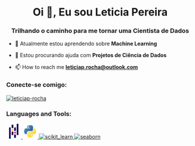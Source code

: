<h1 align="center">Oi 👋, Eu sou Leticia Pereira</h1>
<h3 align="center">Trilhando o caminho para me tornar uma Cientista de Dados</h3>

- 🌱 Atualmente estou aprendendo sobre **Machine Learning**

- 🤝 Estou procurando ajuda com  **Projetos de Ciência de Dados**

- 📫 How to reach me **leticiap.rocha@outlook.com**

<h3 align="left">Conecte-se comigo:</h3>
<p align="left">
<a href="https://linkedin.com/in/leticiap-rocha" target="blank"><img align="center" src="https://raw.githubusercontent.com/rahuldkjain/github-profile-readme-generator/master/src/images/icons/Social/linked-in-alt.svg" alt="leticiap-rocha" height="30" width="40" /></a>
</p>

<h3 align="left">Languages and Tools:</h3>
<p align="left"> <a href="https://pandas.pydata.org/" target="_blank" rel="noreferrer"> <img src="https://raw.githubusercontent.com/devicons/devicon/2ae2a900d2f041da66e950e4d48052658d850630/icons/pandas/pandas-original.svg" alt="pandas" width="40" height="40"/> </a> <a href="https://www.python.org" target="_blank" rel="noreferrer"> <img src="https://raw.githubusercontent.com/devicons/devicon/master/icons/python/python-original.svg" alt="python" width="40" height="40"/> </a> <a href="https://scikit-learn.org/" target="_blank" rel="noreferrer"> <img src="https://upload.wikimedia.org/wikipedia/commons/0/05/Scikit_learn_logo_small.svg" alt="scikit_learn" width="40" height="40"/> </a> <a href="https://seaborn.pydata.org/" target="_blank" rel="noreferrer"> <img src="https://seaborn.pydata.org/_images/logo-mark-lightbg.svg" alt="seaborn" width="40" height="40"/> </a> </p>

